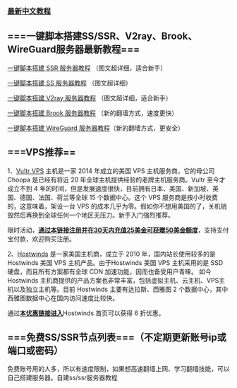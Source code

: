 
### [最新中文教程](https://github.com/xiaobei2008/Shadowsocks/wiki)


## ===一键脚本搭建SS/SSR、V2ray、Brook、WireGuard服务器最新教程===

[一键脚本搭建 SSR 服务器教程](https://github.com/xiaobei2008/Shadowsocks/wiki/VPS-Vultr%E4%B8%80%E9%94%AE%E8%84%9A%E6%9C%AC%E6%90%AD%E5%BB%BASSR%E6%95%99%E7%A8%8B%EF%BC%88%E6%9C%80%E6%96%B0%E6%9C%80%E5%85%A8%E6%96%B9%E6%B3%95%EF%BC%89) （图文超详细，适合新手）

[一键脚本搭建 SS 服务器教程](https://github.com/xiaobei2008/Shadowsocks/blob/master/SS.md) （图文超详细）

[一键脚本搭建 V2ray 服务器教程](https://github.com/xiaobei2008/Shadowsocks/wiki/%E7%BE%8E%E5%9B%BDVPS-Hostwinds%E4%B8%80%E9%94%AE%E8%84%9A%E6%9C%AC%E6%90%AD%E5%BB%BAV2Ray%E6%9C%80%E6%96%B0%E4%B8%AD%E6%96%87%E6%95%99%E7%A8%8B) （图文超详细，适合新手）

[一键脚本搭建 Brook 服务器教程](https://github.com/xiaobei2008/Shadowsocks/wiki/%E6%9C%80%E6%96%B0VPS%E4%B8%80%E9%94%AE%E6%90%AD%E5%BB%BABrook%E6%95%99%E7%A8%8B%EF%BC%8C%E8%B6%85%E8%AF%A6%E7%BB%86%E5%9B%BE%E6%96%87%E6%95%99%E7%A8%8B) （新的翻墙方式，速度更快）

[一键脚本搭建 WireGuard 服务器教程](https://github.com/xiaobei2008/Shadowsocks/wiki/VPS-Vultr%E4%B8%80%E9%94%AE%E6%90%AD%E5%BB%BAWireGuard%E6%9C%80%E6%96%B0%E4%B8%AD%E6%96%87%E7%A7%91%E5%AD%A6%E4%B8%8A%E7%BD%91%E6%95%99%E7%A8%8B)（新的翻墙方式，更安全）


## ===VPS推荐==
1、[Vultr VPS](https://www.vultr.com/?ref=8169051-4F) 主机是一家 2014 年成立的美国 VPS 主机服务商，它的母公司 Choopa 是已经有将近 20 年全球主机提供经验的老牌主机服务商。Vultr 至今才成立不到 4 年的时间，但是发展速度很快，目前拥有日本、美国、新加坡、英国、德国、法国、荷兰等全球 15 个数据中心。这个 VPS 服务商是按小时收费的，这意味着，架设一台 VPS 的成本几乎为零。假如你不想用美国的了，关机销毁然后再换到全球任何一个地区无压力。新手入门强烈推荐。

限时活动，[**通过本链接注册并在30天内充值25美金可获赠50美金额度**](https://www.vultr.com/?ref=8169051-4F)，支持支付宝付款，欢迎购买注册。

2、[Hostwinds](https://affiliates.hostwinds.com/hostwinds.php?id=7011&url=1224) 是一家美国主机商，成立于 2010 年，国内站长使用较多的是 Hostwinds 美国 VPS 主机产品。由于Hostwinds 美国 VPS 主机采用的是 SSD 硬盘，而且所有方案都有全球 CDN 加速功能，因而也备受用户青睐。 如今 Hostwinds 主机商提供的产品方案也非常丰富，包括虚拟主机、云主机、VPS主机以及独立主机等。目前 Hostwinds 主要有达拉斯、西雅图 2 个数据中心，其中西雅图数据中心在国内访问速度比较快。

通过[**本优惠链接进入**](https://affiliates.hostwinds.com/hostwinds.php?id=7011&url=1224)Hostwinds 首页可以获得 6 折优惠。


## ===免费SS/SSR节点列表===（不定期更新账号ip或端口或密码）

免费账号用的人多，所以有速度限制，如果想高速翻墙上网、学习翻墙技能，可以自己搭建服务器。自建ss/ssr服务器教程

